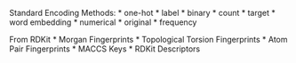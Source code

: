 Standard Encoding Methods:
    * one-hot
    * label
    * binary 
    * count 
    * target 
    * word embedding
    * numerical
    * original
    * frequency

From RDKit
    * Morgan Fingerprints
    * Topological Torsion Fingerprints
    * Atom Pair Fingerprints
    * MACCS Keys 
    * RDKit Descriptors 